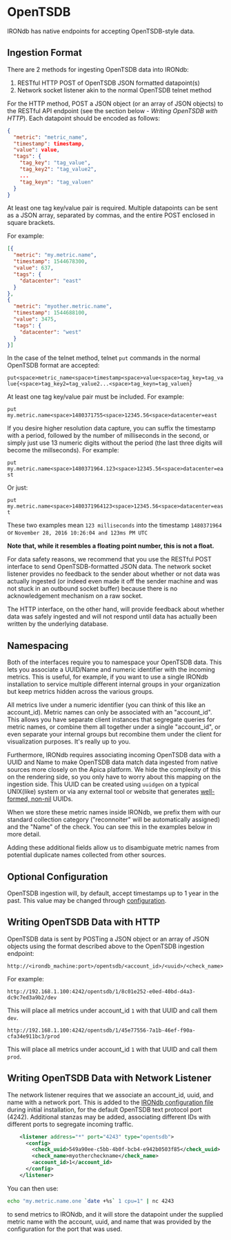 # OpenTSDB

IRONdb has native endpoints for accepting OpenTSDB-style data.

## Ingestion Format[​](https://docs.circonus.com/irondb/integrations/opentsdb#ingestion-format) <a href="#ingestion-format" id="ingestion-format"></a>

There are 2 methods for ingesting OpenTSDB data into IRONdb:

1. RESTful HTTP POST of OpenTSDB JSON formatted datapoint(s)
2. Network socket listener akin to the normal OpenTSDB telnet method

For the HTTP method, POST a JSON object (or an array of JSON objects) to the RESTful API endpoint (see the section below - _Writing OpenTSDB with HTTP_). Each datapoint should be encoded as follows:

```json
{
  "metric": "metric_name",
  "timestamp": timestamp,
  "value": value,
  "tags": {
    "tag_key": "tag_value",
    "tag_key2": "tag_value2",
    ...
    "tag_keyn": "tag_valuen"
  }
}
```

At least one tag key/value pair is required. Multiple datapoints can be sent as a JSON array, separated by commas, and the entire POST enclosed in square brackets.

For example:

```json
[{
  "metric": "my.metric.name",
  "timestamp": 1544678300,
  "value": 637,
  "tags": {
    "datacenter": "east"
  }
},
{
  "metric": "myother.metric.name",
  "timestamp": 1544688100,
  "value": 3475,
  "tags": {
    "datacenter": "west"
  }
}]
```

In the case of the telnet method, telnet `put` commands in the normal OpenTSDB format are accepted:

`put<space>metric_name<space>timestamp<space>value<space>tag_key=tag_value{<space>tag_key2=tag_value2...<space>tag_keyn=tag_valuen}`

At least one tag key/value pair must be included. For example:

`put my.metric.name<space>1480371755<space>12345.56<space>datacenter=east`

If you desire higher resolution data capture, you can suffix the timestamp with a period, followed by the number of milliseconds in the second, or simply just use 13 numeric digits without the period (the last three digits will become the millseconds). For example:

`put my.metric.name<space>1480371964.123<space>12345.56<space>datacenter=east`

Or just:

`put my.metric.name<space>1480371964123<space>12345.56<space>datacenter=east`

These two examples mean `123 milliseconds` into the timestamp `1480371964` or `November 28, 2016 10:26:04 and 123ms PM UTC`

**Note that, while it resembles a floating point number, this is not a float.**

For data safety reasons, we recommend that you use the RESTful POST interface to send OpenTSDB-formatted JSON data. The network socket listener provides no feedback to the sender about whether or not data was actually ingested (or indeed even made it off the sender machine and was not stuck in an outbound socket buffer) because there is no acknowledgement mechanism on a raw socket.

The HTTP interface, on the other hand, will provide feedback about whether data was safely ingested and will not respond until data has actually been written by the underlying database.

## Namespacing[​](https://docs.circonus.com/irondb/integrations/opentsdb#namespacing) <a href="#namespacing" id="namespacing"></a>

Both of the interfaces require you to namespace your OpenTSDB data. This lets you associate a UUID/Name and numeric identifier with the incoming metrics. This is useful, for example, if you want to use a single IRONdb installation to service multiple different internal groups in your organization but keep metrics hidden across the various groups.

All metrics live under a numeric identifier (you can think of this like an account\_id). Metric names can only be associated with an "account\_id". This allows you have separate client instances that segregate queries for metric names, or combine them all together under a single "account\_id", or even separate your internal groups but recombine them under the client for visualization purposes. It's really up to you.

Furthermore, IRONdb requires associating incoming OpenTSDB data with a UUID and Name to make OpenTSDB data match data ingested from native sources more closely on the Apica platform. We hide the complexity of this on the rendering side, so you only have to worry about this mapping on the ingestion side. This UUID can be created using `uuidgen` on a typical UNIX(like) system or via any external tool or website that generates [well-formed, non-nil](https://en.wikipedia.org/wiki/Universally_unique_identifier) UUIDs.

When we store these metric names inside IRONdb, we prefix them with our standard collection category ("reconnoiter" will be automatically assigned) and the "Name" of the check. You can see this in the examples below in more detail.

Adding these additional fields allow us to disambiguate metric names from potential duplicate names collected from other sources.

## Optional Configuration[​](https://docs.circonus.com/irondb/integrations/opentsdb#optional-configuration) <a href="#optional-configuration" id="optional-configuration"></a>

OpenTSDB ingestion will, by default, accept timestamps up to 1 year in the past. This value may be changed through [configuration](../getting-started/configuration.md#opentsdb-config).

## Writing OpenTSDB Data with HTTP[​](https://docs.circonus.com/irondb/integrations/opentsdb#writing-opentsdb-data-with-http) <a href="#writing-opentsdb-data-with-http" id="writing-opentsdb-data-with-http"></a>

OpenTSDB data is sent by POSTing a JSON object or an array of JSON objects using the format described above to the OpenTSDB ingestion endpoint:

`http://<irondb_machine:port>/opentsdb/<account_id>/<uuid>/<check_name>`

For example:

`http://192.168.1.100:4242/opentsdb/1/8c01e252-e0ed-40bd-d4a3-dc9c7ed3a9b2/dev`

This will place all metrics under account\_id `1` with that UUID and call them `dev`.

`http://192.168.1.100:4242/opentsdb/1/45e77556-7a1b-46ef-f90a-cfa34e911bc3/prod`

This will place all metrics under account\_id `1` with that UUID and call them `prod`.

## Writing OpenTSDB Data with Network Listener[​](https://docs.circonus.com/irondb/integrations/opentsdb#writing-opentsdb-data-with-network-listener) <a href="#writing-opentsdb-data-with-network-listener" id="writing-opentsdb-data-with-network-listener"></a>

The network listener requires that we associate an account\_id, uuid, and name with a network port. This is added to the [IRONdb configuration file](../getting-started/configuration.md) during initial installation, for the default OpenTSDB text protocol port (4242). Additional stanzas may be added, associating different IDs with different ports to segregate incoming traffic.

```xml
    <listener address="*" port="4243" type="opentsdb">
      <config>
        <check_uuid>549a90ee-c5bb-4b0f-bcb4-e942b0503f85</check_uuid>
        <check_name>myothercheckname</check_name>
        <account_id>1</account_id>
      </config>
    </listener>
```

You can then use:

```sh
echo "my.metric.name.one `date +%s` 1 cpu=1" | nc 4243
```

to send metrics to IRONdb, and it will store the datapoint under the supplied metric name with the account, uuid, and name that was provided by the configuration for the port that was used.

